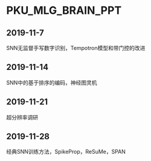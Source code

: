 # PKU_MLG_BRAIN_PPT
## 2019-11-7
SNN无监督手写数字识别，Tempotron模型和带门控的改进
## 2019-11-14
SNN中的基于排序的编码，神经图灵机
## 2019-11-21
超分辨率调研
## 2019-11-28
经典SNN训练方法，SpikeProp，ReSuMe，SPAN
